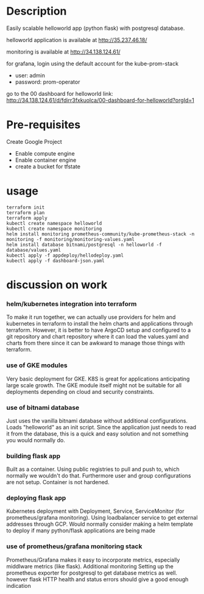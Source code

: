 # Description
Easily scalable helloworld app (python flask) with postgresql database. 

helloworld application is available at http://35.237.46.18/

monitoring is available at http://34.138.124.61/

for grafana, login using the default account for the kube-prom-stack
 - user: admin
 - password: prom-operator 

go to the 00 dashboard for helloworld
link: http://34.138.124.61/d/fdirr3fxkuolca/00-dashboard-for-helloworld?orgId=1


# Pre-requisites

Create Google Project
- Enable compute engine
- Enable container engine
- create a bucket for tfstate 

# usage
    terraform init
    terraform plan
    terraform apply 
    kubectl create namespace helloworld
    kubectl create namespace monitoring 
    helm install monitoring prometheus-community/kube-prometheus-stack -n monitoring -f monitoring/monitoring-values.yaml
    helm install database bitnami/postgresql -n helloworld -f database/values.yaml
    kubectl apply -f appdeploy/hellodeploy.yaml
    kubectl apply -f dashboard-json.yaml

# discussion on work
### helm/kubernetes integration into terraform 
To make it run together, we can actually use providers for helm and kubernetes in terraform to install the helm charts and applications through terraform. However, it is better to have ArgoCD setup and configured to a git repository and chart repository where it can load the values.yaml and charts from there since it can be awkward to manage those things with terraform. 

### use of GKE modules
Very basic deployment for GKE. K8S is great for applications anticipating large scale growth. The GKE module itself might not be suitable for all deployments depending on cloud and security constraints. 

### use of bitnami database
Just uses the vanilla bitnami database without additional configurations. Loads "helloworld" as an init script. Since the application just needs to read it from the database, this is a quick and easy solution and not something you would normally do. 

### building flask app
Built as a container. Using public registries to pull and push to, which normally we wouldn't do that. Furthermore user and group configurations are not setup. Container is not hardened. 

### deploying flask app 
Kubernetes deployment with Deployment, Service, ServiceMonitor (for prometheus/grafana monitoring). Using loadbalancer service to get external addresses through GCP. Would normally consider making a helm template to deploy if many python/flask applications are being made 

### use of prometheus/grafana monitoring stack
Prometheus/Grafana makes it easy to incorporate metrics, especially middlware metrics (like flask). Additional monitoring
Setting up the prometheus exporter for postgresql to get database metrics as well. however flask HTTP health and status errors should give a good enough indication 